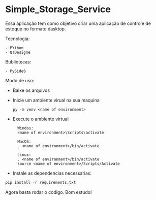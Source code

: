 # Simple_Storage_Service

Essa aplicação tem como objetivo criar uma aplicação de controle de estoque no formato dasktop.

Tecnologia:

```
- PYthon
- QTDesigne 
```
Bubliotecas:

```
- PySide6
```

Modo de uso:
- Baixe os arquivos
- Inicie um ambiente virual na sua maquina
  ```
  py -m venv <name of environment>
  ```
- Execute o ambiente virtual
  ```
    Windos:
    <name of environment>\Scripts\activate

    MacOS:
    . <name of environment>/bin/activate

    Linux:
    . <name of environment>/bin/activate
    source <name of environment>/Scripts/Activate
  ```
  
- Instale as dependencias necessarias:
```Python
pip install -r requirements.txt
```
Agora basta rodar o codigo.
Bom estudo!
